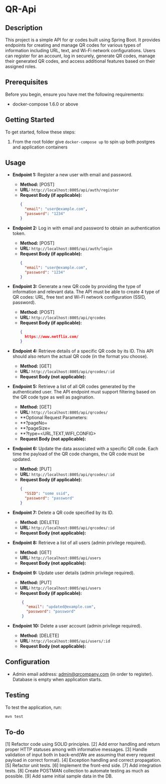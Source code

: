 # QR-Api

## Description

This project is a simple API for qr codes built using Spring Boot. It provides endpoints for 
creating and manage QR codes for various types of information including URL, text, and Wi-Fi network configurations. Users can register for an account, log in
securely, generate QR codes, manage their generated QR codes, and access additional features based on their
assigned roles.

## Prerequisites

Before you begin, ensure you have met the following requirements:

- docker-compose 1.6.0 or above

## Getting Started

To get started, follow these steps:

1. From the root folder give ```docker-compose up``` to spin up both postgres and application containers
## Usage

- **Endpoint 1:** Register a new user with email and password.
    - **Method:** [POST]
    - **URL:** `http://localhost:8005/api/auth/register`
    - **Request Body (if applicable):**
      ```json
      {
        "email": "user@example.com",
        "password": "1234"
      }
      ```
    

- **Endpoint 2:** Log in with email and password to obtain an authentication token.
    - **Method:** [POST]
    - **URL:** `http://localhost:8005/api/auth/login`
    - **Request Body (if applicable):**
      ```json
      {
        "email": "user@example.com",
        "password": "1234"
      }
      ```

- **Endpoint 3:** Generate a new QR code by providing the type of information and relevant data.
  The API must be able to create 4 type of QR codes: URL, free text and Wi-Fi network configuration (SSID,
  password).
    - **Method:** [POST]
    - **URL:** `http://localhost:8005/api/qrcodes`
    - **Request Body (if applicable):**
      ```json
      {
        https://www.netflix.com/
      }
      ```

- **Endpoint 4:** Retrieve details of a specific QR code by its ID. This API should also return
  the actual QR code (in the format you choose).
    - **Method:** [GET]
    - **URL:** `http://localhost:8005/api/qrcodes/:id`
    - **Request Body (not applicable):**

- **Endpoint 5:** Retrieve a list of all QR codes generated by the authenticated user. The API
  endpoint must support filtering based on the QR code type as well
  as pagination.
    - **Method:** [GET]
    - **URL:** `http://localhost:8005/api/qrcodes/`
    - **Optional Request Parameters:
    - **?pageNo=<int>
    - **?pageSize=<int>
    - **?type=<URL,TEXT,WIFI_CONFIG>
    - **Request Body (not applicable):**   

- **Endpoint 6:** Update the data associated with a specific QR code. Each time the payload
  of the QR code changes, the QR code must be updated.
    - **Method:** [PUT]
    - **URL:** `http://localhost:8005/api/qrcodes/:id`
    - **Request Body (if applicable):**
      ```json
      {
        "SSID": "some ssid",
        "password": "password"
      }
      ```
- **Endpoint 7:** Delete a QR code specified by its ID.
  - **Method:** [DELETE]
  - **URL:** `http://localhost:8005/api/qrcodes/:id`
  - **Request Body (not applicable):**

- **Endpoint 8:** Retrieve a list of all users (admin privilege required).
    - **Method:** [GET]
    - **URL:** `http://localhost:8005/api/users`
    - **Request Body (not applicable):**  

- **Endpoint 9:** Update user details (admin privilege required).
    - **Method:** [PUT]
    - **URL:** `http://localhost:8005/api/users`
    - **Request Body (if applicable):**
  ```json
      {
        "email": "updated@example.com",
        "password": "password"
      }
  ```
- **Endpoint 10:** Delete a user account (admin privilege required).
    - **Method:** [DELETE]
    - **URL:** `http://localhost:8005/api/users/:id`
    - **Request Body (not applicable):**


## Configuration

- Admin email address: admin@qrcompany.com (in order to register). Database is empty when application starts.

## Testing

To test the application, run:

```bash
mvn test
```
## To-do
[1] Refactor code using SOLID principles.
[2] Add error handling and return proper HTTP statuses among with informative messages.
[3] Handle validation of input both in back-end(We are assuming that every request payload in correct format).
[4] Exception handling and correct propagation.
[5] Refactor unit tests.
[6] Implement the front-end side.
[7] Add integration tests.
[8] Create POSTMAN collection to automate testing as much as possible.
[9] Add same initial sample data in the DB.
